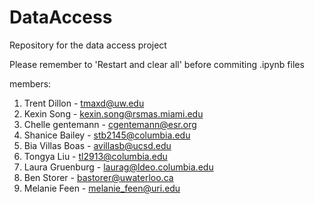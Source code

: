 # DataAccess
Repository for the data access project

Please remember to 'Restart and clear all' before commiting .ipynb files

members:

1. Trent Dillon - tmaxd@uw.edu
1. Kexin Song   - kexin.song@rsmas.miami.edu
1. Chelle gentemann - cgentemann@esr.org
1. Shanice Bailey - stb2145@columbia.edu
1. Bia Villas Boas - avillasb@ucsd.edu
1. Tongya Liu - tl2913@columbia.edu
1. Laura Gruenburg - laurag@ldeo.columbia.edu
1. Ben Storer - bastorer@uwaterloo.ca
1. Melanie Feen - melanie_feen@uri.edu
